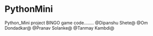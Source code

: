 # PythonMini
Python_Mini project BINGO game code........
@Dipanshu Shete@
@Om Dondadkar@
@Pranav Solanke@
@Tanmay Kambdi@
